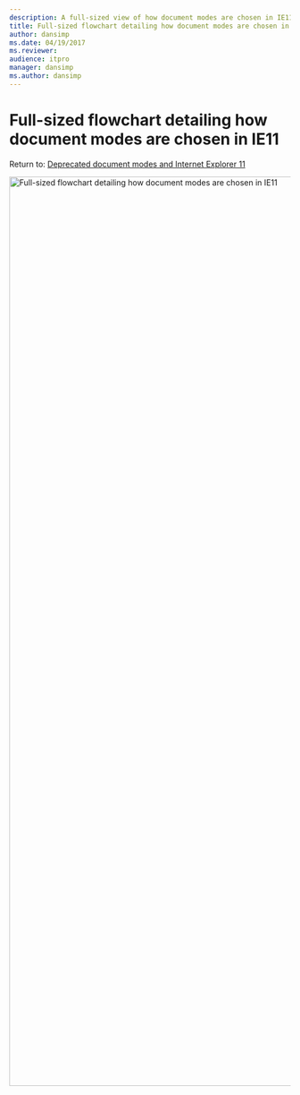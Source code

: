 ```yaml
---
description: A full-sized view of how document modes are chosen in IE11.
title: Full-sized flowchart detailing how document modes are chosen in IE11
author: dansimp
ms.date: 04/19/2017
ms.reviewer:
audience: itpro
manager: dansimp
ms.author: dansimp
---
```


# Full-sized flowchart detailing how document modes are chosen in IE11

Return to: [Deprecated document modes and Internet Explorer 11](deprecated-document-modes.md)<br>

<p style="overflow: auto;">
	<img src="images/docmode-decisions-lg.png" alt="Full-sized flowchart detailing how document modes are chosen in IE11" width="1355" height="1625" style="max-width:none;">
</p>

